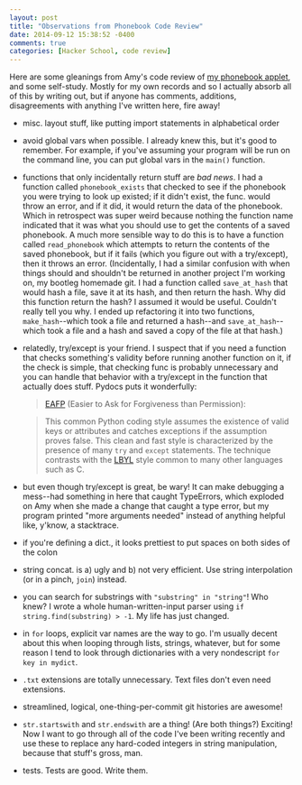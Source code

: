 ```yaml
---
layout: post
title: "Observations from Phonebook Code Review"
date: 2014-09-12 15:38:52 -0400
comments: true
categories: [Hacker School, code review]
---
```

Here are some gleanings from Amy's code review of [my phonebook applet](https://github.com/maiamcc/phonebook), and some self-study. Mostly for my own records and so I actually absorb all of this by writing out, but if anyone has comments, additions, disagreements with anything I've written here, fire away!

* misc. layout stuff, like putting import statements in alphabetical order
* avoid global vars when possible. I already knew this, but it's good to remember. For example, if you've assuming your program will be run on the command line, you can put global vars in the `main()` function.
* functions that only incidentally return stuff are _bad news_. I had a function called `phonebook_exists` that checked to see if the phonebook you were trying to look up existed; if it didn't exist, the func. would throw an error, and if it did, it would return the data of the phonebook. Which in retrospect was super weird because nothing the function name indicated that it was what you should use to get the contents of a saved phonebook. A much more sensible way to do this is to have a function called `read_phonebook` which attempts to return the contents of the saved phonebook, but if it fails (which you figure out with a try/except), then it throws an error. (Incidentally, I had a similar confusion with when things should and shouldn't be returned in another project I'm working on, my bootleg homemade git. I had a function called `save_at_hash` that would hash a file, save it at its hash, and then return the hash. Why did this function return the hash? I assumed it would be useful. Couldn't really tell you why. I ended up refactoring it into two functions, `make_hash`--which took a file and returned a hash--and `save_at_hash`--which took a file and a hash and saved a copy of the file at that hash.)<!-- more -->
* relatedly, try/except is your friend. I suspect that if you need a function that checks something's validity before running another function on it, if the check is simple, that checking func is probably unnecessary and you can handle that behavior with a try/except in the function that actually does stuff. Pydocs puts it wonderfully:

    > [EAFP](https://docs.python.org/2/glossary.html#term-eafp) (Easier to Ask for Forgiveness than Permission):

    > This common Python coding style assumes the existence of valid keys or attributes and catches exceptions if the assumption proves false. This clean and fast style is characterized by the presence of many `try` and `except` statements. The technique contrasts with the [LBYL](https://docs.python.org/2/glossary.html#term-lbyl) style common to many other languages such as C.

* but even though try/except is great, be wary! It can make debugging a mess--had something in here that caught TypeErrors, which exploded on Amy when she made a change that caught a type error, but my program printed "more arguments needed" instead of anything helpful like, y'know, a stacktrace.
* if you're defining a dict., it looks prettiest to put spaces on both sides of the colon
* string concat. is a) ugly and b) not very efficient. Use string interpolation (or in a pinch, `join`) instead.
* you can search for substrings with `"substring" in "string"`! Who knew? I wrote a whole human-written-input parser using `if string.find(substring) > -1`. My life has just changed.
* in `for` loops, explicit var names are the way to go. I'm usually decent about this when looping through lists, strings, whatever, but for some reason I tend to look through dictionaries with a very nondescript `for key in mydict`.
* `.txt` extensions are totally unnecessary. Text files don't even need extensions.
* streamlined, logical, one-thing-per-commit git histories are awesome!
* `str.startswith` and `str.endswith` are a thing! (Are both things?) Exciting! Now I want to go through all of the code I've been writing recently and use these to replace any hard-coded integers in string manipulation, because that stuff's gross, man.
* tests. Tests are good. Write them.
